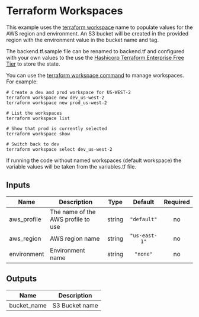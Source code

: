 Terraform Workspaces
====================
This example uses the [terraform workspace](https://www.terraform.io/docs/state/workspaces.html) name to populate values for the AWS region and environment.  An S3 bucket will be created in the provided region with the environment value in the bucket name and tag.

The backend.tf.sample file can be renamed to backend.tf and configured with your own values to the use the [Hashicorp Terraform Enterprise Free Tier](https://app.terraform.io/app) to store the state.

You can use the [terraform workspace command](https://www.terraform.io/docs/commands/workspace/index.html) to manage workspaces.  For example:
```
# Create a dev and prod workspace for US-WEST-2
terraform workspace new dev_us-west-2
terraform workspace new prod_us-west-2

# List the workspaces
terraform workspace list

# Show that prod is currently selected
terraform workspace show

# Switch back to dev
terraform workspace select dev_us-west-2
```

If running the code without named workspaces (default workspace) the variable values will be taken from the variables.tf file.

<!--Start-->
## Inputs

| Name | Description | Type | Default | Required |
|------|-------------|:----:|:-----:|:-----:|
| aws\_profile | The name of the AWS profile to use | string | `"default"` | no |
| aws\_region | AWS region name | string | `"us-east-1"` | no |
| environment | Environment name | string | `"none"` | no |

## Outputs

| Name | Description |
|------|-------------|
| bucket\_name | S3 Bucket name |

<!--End-->
